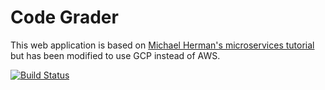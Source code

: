 # Code Grader
This web application is based on [Michael Herman's microservices
tutorial](https://testdriven.io/) but has been modified to use GCP instead of
AWS.

[![Build Status](https://travis-ci.org/eightlimbed/code-grader.svg?branch=master)](https://travis-ci.org/eightlimbed/code-grader)
